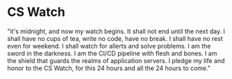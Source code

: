 # CS Watch

"it's midnight, and now my watch begins. It shall not end until the next day. 
I shall have no cups of tea, write no code, have no break. 
I shall have no rest even for weekend. I shall watch for allerts and solve problems. 
I am the sword in the darkness. I am the CI/CD pipeline with flesh and bones. 
I am the shield that guards the realms of application servers. 
I pledge my life and honor to the CS Watch, for this 24 hours and all the 24 hours to come."

